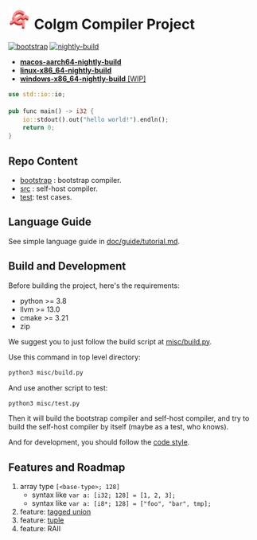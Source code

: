 # <img src="doc/logo/colgm.svg" height="45px"/> Colgm Compiler Project

[![bootstrap](https://github.com/colgm/colgm/actions/workflows/ci.yml/badge.svg)](https://github.com/colgm/colgm/actions/workflows/ci.yml)
[![nightly-build](https://github.com/colgm/colgm/actions/workflows/release.yml/badge.svg)](https://github.com/colgm/colgm/actions/workflows/release.yml)

- [__macos-aarch64-nightly-build__](https://github.com/colgm/colgm/releases/tag/macOS_nightly)
- [__linux-x86_64-nightly-build__](https://github.com/colgm/colgm/releases/tag/linux_nightly)
- [__windows-x86_64-nightly-build__ [WIP]](https://github.com/colgm/colgm/releases/tag/windows_nightly)

```rust
use std::io::io;

pub func main() -> i32 {
    io::stdout().out("hello world!").endln();
    return 0;
}
```

## Repo Content

- [bootstrap](./bootstrap/README.md) : bootstrap compiler.
- [src](./src) : self-host compiler.
- [test](./test): test cases.

## Language Guide

See simple language guide in [doc/guide/tutorial.md](./doc/guide/tutorial.md).

## Build and Development

Before building the project, here's the requirements:

- python >= 3.8
- llvm >= 13.0
- cmake >= 3.21
- zip

We suggest you to just follow the build script at [misc/build.py](./misc/build.py).

Use this command in top level directory:

```sh
python3 misc/build.py
```

And use another script to test:

```sh
python3 misc/test.py
```

Then it will build the bootstrap compiler and self-host compiler,
and try to build the self-host compiler by itself
(maybe as a test, who knows).

And for development, you should follow the [code style](./doc/spec/code_style.md).

## Features and Roadmap

1. array type `[<base-type>; 128]`
    - syntax like `var a: [i32; 128] = [1, 2, 3];`
    - syntax like `var a: [i8*; 128] = ["foo", "bar", tmp];`
2. feature: [tagged union](./doc/spec/tagged_union.md)
3. feature: [tuple](./doc/spec/tuple.md)
4. feature: RAII
